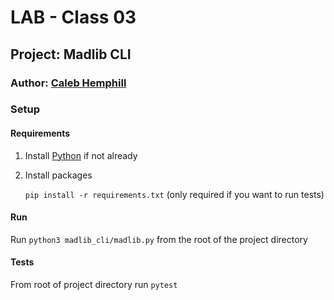 # LAB - Class 03

## Project: Madlib CLI

### Author: [Caleb Hemphill](https://github.com/kaylubh)

### Setup

#### Requirements

1. Install [Python](https://www.python.org/) if not already

1. Install packages

    `pip install -r requirements.txt` (only required if you want to run tests)

#### Run

Run `python3 madlib_cli/madlib.py` from the root of the project directory

#### Tests

From root of project directory run `pytest`
